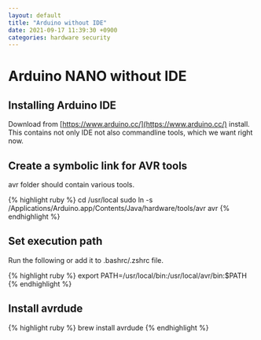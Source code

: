 ```yaml
---
layout: default
title: "Arduino without IDE"
date: 2021-09-17 11:39:30 +0900
categories: hardware security
---
```


# Arduino NANO without IDE


## Installing Arduino IDE

Download from [https://www.arduino.cc/](https://www.arduino.cc/) install.
This contains not only IDE not also commandline tools, which we want right now.

## Create a symbolic link for AVR tools

avr folder should contain various tools.

{% highlight ruby %}
cd /usr/local
sudo ln -s /Applications/Arduino.app/Contents/Java/hardware/tools/avr avr
{% endhighlight %}

## Set execution path

Run the following or add it to .bashrc/.zshrc file.

{% highlight ruby %}
export PATH=/usr/local/bin:/usr/local/avr/bin:$PATH
{% endhighlight %}

## Install avrdude

{% highlight ruby %}
brew install avrdude
{% endhighlight %}



